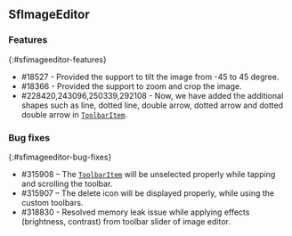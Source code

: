 ## SfImageEditor

### Features
{:#sfimageeditor-features}

* \#18527 - Provided the support to tilt the image from -45 to 45 degree.
* \#18366 - Provided the support to zoom and crop the image.
* \#228420,243096,250339,292108 - Now, we have added the additional shapes such as line, dotted line, double arrow, dotted arrow and dotted double arrow in [`ToolbarItem`](https://help.syncfusion.com/cr/xamarin/Syncfusion.SfImageEditor.XForms.ToolbarItem.html).

### Bug fixes
{:#sfimageeditor-bug-fixes}

* \#315908 – The [`ToolbarItem`](https://help.syncfusion.com/cr/xamarin/Syncfusion.SfImageEditor.XForms.ToolbarItem.html) will be unselected properly while tapping and scrolling the toolbar.
* \#315907 – The delete icon will be displayed properly, while using the custom toolbars.
* \#318830 - Resolved memory leak issue while applying effects (brightness, contrast) from toolbar slider of image editor.